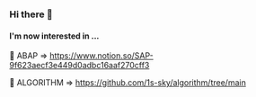 ### Hi there 👋

#### I'm now interested in ...

📌 ABAP => https://www.notion.so/SAP-9f623aecf3e449d0adbc16aaf270cff3

📌 ALGORITHM  => https://github.com/1s-sky/algorithm/tree/main
<!--
**1s-sky/1s-sky** is a ✨ _special_ ✨ repository because its `README.md` (this file) appears on your GitHub profile.

Here are some ideas to get you started:

- 🔭 I’m currently working on ...
- 🌱 I’m currently learning ...
- 👯 I’m looking to collaborate on ...
- 🤔 I’m looking for help with ...
- 💬 Ask me about ...
- 📫 How to reach me: ...
- 😄 Pronouns: ...
- ⚡ Fun fact: ...
-->
